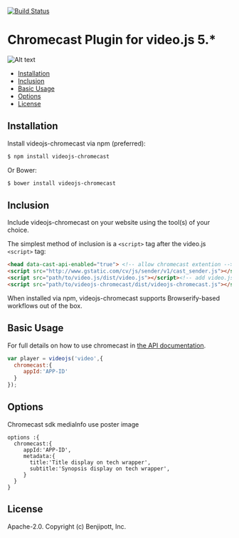 [![Build Status](https://travis-ci.org/benjipott/video.js-chromecast.svg?branch=master)](https://travis-ci.org/benjipott/video.js-chromecast)

# Chromecast Plugin for video.js 5.*
![Alt text](https://cloud.githubusercontent.com/assets/3854951/22416418/c6ef4b6a-e6ce-11e6-95dd-e8f04719d68f.png "Sample image")

<!-- START doctoc generated TOC please keep comment here to allow auto update -->
<!-- DON'T EDIT THIS SECTION, INSTEAD RE-RUN doctoc TO UPDATE -->


- [Installation](#installation)
- [Inclusion](#inclusion)
- [Basic Usage](#basic-usage)
- [Options](#options)
- [License](#license)

<!-- END doctoc generated TOC please keep comment here to allow auto update -->

## Installation

Install videojs-chromecast via npm (preferred):

```sh
$ npm install videojs-chromecast
```

Or Bower:

```sh
$ bower install videojs-chromecast
```

## Inclusion

Include videojs-chromecast on your website using the tool(s) of your choice.

The simplest method of inclusion is a `<script>` tag after the video.js `<script>` tag:

```html
<head data-cast-api-enabled="true"> <!-- allow chromecast extention -->
<script src="http://www.gstatic.com/cv/js/sender/v1/cast_sender.js"></script> <!-- add chromecast sdk -->
<script src="path/to/video.js/dist/video.js"></script><!-- add video.js sdk -->
<script src="path/to/videojs-chromecast/dist/videojs-chromecast.js"></script><!-- add plugin -->
```

When installed via npm, videojs-chromecast supports Browserify-based workflows out of the box.

## Basic Usage

For full details on how to use chromecast in [the API documentation](docs/api.md).

```js
var player = videojs('video',{
  chromecast:{
     appId:'APP-ID'
  }
});
```
## Options

Chromecast sdk mediaInfo use poster image 

```
options :{
  chromecast:{
     appId:'APP-ID',
     metadata:{
       title:'Title display on tech wrapper',
       subtitle:'Synopsis display on tech wrapper',
     }
  }
}
```

## License

Apache-2.0. Copyright (c) Benjipott, Inc.
